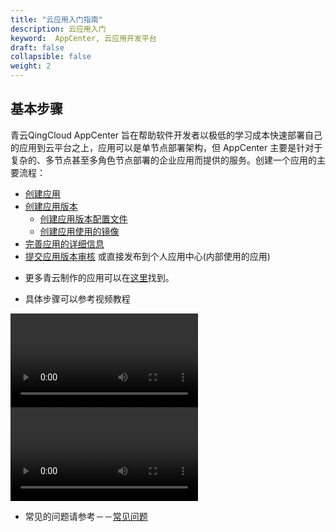 ```yaml
---
title: "云应用入门指南"
description: 云应用入门
keyword:  AppCenter, 云应用开发平台
draft: false
collapsible: false
weight: 2
---
```


## 基本步骤

青云QingCloud AppCenter 旨在帮助软件开发者以极低的学习成本快速部署自己的应用到云平台之上，应用可以是单节点部署架构，但 AppCenter 主要是针对于复杂的、多节点甚至多角色节点部署的企业应用而提供的服务。创建一个应用的主要流程：

- [创建应用](/appcenter/dev-platform/cluster-developer-guide/app/management/#创建应用)
- [创建应用版本](/appcenter/dev-platform/cluster-developer-guide/app-version/management/#创建应用版本)
  * [创建应用版本配置文件](/appcenter/dev-platform/cluster-developer-guide/app-version/management/#创建配置文件)
  * [创建应用使用的镜像](/appcenter/dev-platform/cluster-developer-guide/image-build/build)
- [完善应用的详细信息](/appcenter/dev-platform/cluster-developer-guide/app/management/#完善应用信息)
- [提交应用版本审核](/appcenter/dev-platform/cluster-developer-guide/app-version/management/#提交应用版本) 或直接发布到个人应用中心(内部使用的应用)

* 更多青云制作的应用可以在[这里](https://github.com/qingCloudAppcenter/)找到。


* 具体步骤可以参考视频教程

<video src="https://appcenter-docs.pek3a.qingstor.com/developer-guide/docs/videos/AppCenter2.0_Training_Fix.mp4" controls="controls">
您的浏览器不支持 video 标签。
</video>


<video src="https://appcenter-docs.pek3a.qingstor.com/developer-guide/docs/videos/tomcatdemo_720p.mp4" controls="controls">
您的浏览器不支持 video 标签。
</video>


* 常见的问题请参考－－[常见问题](/appcenter/dev-platform/faq/cluster-faqs)